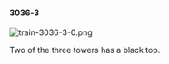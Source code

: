 #### 3036-3
![train-3036-3-0.png](https://github.com/lil-lab/nlvr/raw/master/nlvr/train/images/72/train-3036-3-0.png "train-3036-3-0.png")

Two of the three towers has a black top.